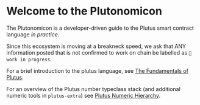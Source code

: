 # Welcome to the Plutonomicon


The Plutonomicon is a developer-driven guide to the Plutus smart contract language _in practice_.

Since this ecosystem is moving at a breakneck speed, we ask that ANY information posted that is not confirmed to work on chain be labelled as `🔧 work in progress`.


For a brief introduction to the plutus language, see [The Fundamentals of Plutus](fundamentals.md).

For an overview of the Plutus number typeclass stack (and additional numeric tools in `plutus-extra`) see [Plutus Numeric Hierarchy](numeric.md).

